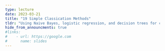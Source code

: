 ```yaml
---
type: lecture
date: 2023-03-21
title: "19 Simple Classication Methods"
tldr: "Using Naive Bayes, logistic regression, and decision trees for classifying biological data."
hide_from_announcments: true
#links: 
#    - url: https://google.com
#      name: slides
---
```

